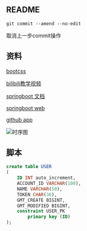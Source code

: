 ## README
```
git commit --amend --no-edit
```
取消上一步commit操作

## 资料
[bootcss](https://v3.bootcss.com)

[bilibili教学视频](https://www.bilibili.com/video/av50200264)

[springboot 文档](https://spring.io/guides)

[springboot web](https://spring.io/guides/gs/serving-web-content)

[github app](https://developer.github.com/apps/building-github-apps/creating-a-github-app)

![时序图](https://raw.githubusercontent.com/zhenghaishan25672/notes/master/img/server/githubApp_token.jpg)

## 脚本
```sql
create table USER
(
	ID INT auto_increment,
	ACCOUNT_ID VARCHAR(100),
	NAME VARCHAR(50),
	TOKEN CHAR(36),
	GMT_CREATE BIGINT,
	GMT_MODIFIED BIGINT,
	constraint USER_PK
		primary key (ID)
);
```
